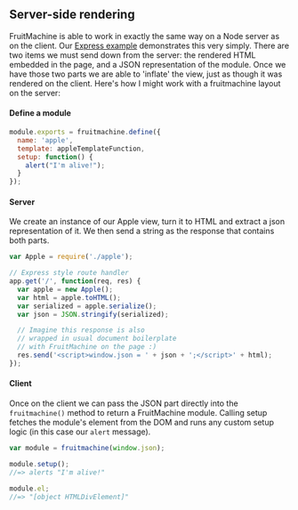 ## Server-side rendering

FruitMachine is able to work in exactly the same way on a Node server as on the client. Our [Express example](../examples/express) demonstrates this very simply. There are two items we must send down from the server: the rendered HTML embedded in the page, and a JSON representation of the module. Once we have those two parts we are able to 'inflate' the view, just as though it was rendered on the client. Here's how I might work with a fruitmachine layout on the server:

#### Define a module

```js
module.exports = fruitmachine.define({
  name: 'apple',
  template: appleTemplateFunction,
  setup: function() {
    alert("I'm alive!");
  }
});
```

#### Server

We create an instance of our Apple view, turn it to HTML and extract a json representation of it. We then send a string as the response that contains both parts.

```js
var Apple = require('./apple');

// Express style route handler
app.get('/', function(req, res) {
  var apple = new Apple();
  var html = apple.toHTML();
  var serialized = apple.serialize();
  var json = JSON.stringify(serialized);

  // Imagine this response is also
  // wrapped in usual document boilerplate
  // with FruitMachine on the page :)
  res.send('<script>window.json = ' + json + ';</script>' + html);
});
```

#### Client

Once on the client we can pass the JSON part directly into the `fruitmachine()` method to return a FruitMachine module. Calling setup fetches the module's element from the DOM and runs any custom setup logic (in this case our `alert` message).

```js
var module = fruitmachine(window.json);

module.setup();
//=> alerts "I'm alive!"

module.el;
//=> "[object HTMLDivElement]"
```
